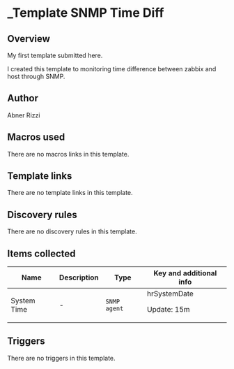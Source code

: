# _Template SNMP Time Diff

## Overview

My first template submitted here.


 


I created this template to monitoring time difference between zabbix and host through SNMP.


 


 

## Author

Abner Rizzi

## Macros used

There are no macros links in this template.

## Template links

There are no template links in this template.

## Discovery rules

There are no discovery rules in this template.

## Items collected

|Name|Description|Type|Key and additional info|
|----|-----------|----|----|
|System Time|<p>-</p>|`SNMP agent`|hrSystemDate<p>Update: 15m</p>|
## Triggers

There are no triggers in this template.

